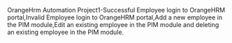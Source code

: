 OrangeHrm Automation Project1-Successful Employee login to OrangeHRM portal,Invalid Employee login to OrangeHRM portal,Add a new employee in the PIM module,Edit an existing employee in the PIM module and deleting an existing employee in the PIM module.
